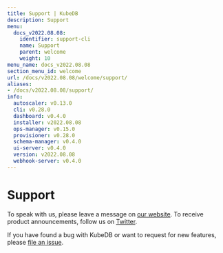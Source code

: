 ```yaml
---
title: Support | KubeDB
description: Support
menu:
  docs_v2022.08.08:
    identifier: support-cli
    name: Support
    parent: welcome
    weight: 10
menu_name: docs_v2022.08.08
section_menu_id: welcome
url: /docs/v2022.08.08/welcome/support/
aliases:
- /docs/v2022.08.08/support/
info:
  autoscaler: v0.13.0
  cli: v0.28.0
  dashboard: v0.4.0
  installer: v2022.08.08
  ops-manager: v0.15.0
  provisioner: v0.28.0
  schema-manager: v0.4.0
  ui-server: v0.4.0
  version: v2022.08.08
  webhook-server: v0.4.0
---
```


# Support

To speak with us, please leave a message on [our website](https://appscode.com/contact/). To receive product announcements, follow us on [Twitter](https://twitter.com/KubeDB).

If you have found a bug with KubeDB or want to request for new features, please [file an issue](https://github.com/kubedb/project/issues/new).

